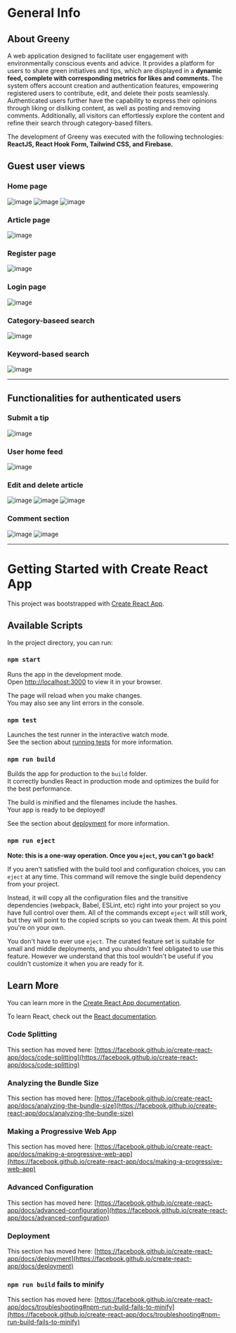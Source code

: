 # General Info 

## About Greeny

A web application designed to facilitate user engagement with environmentally conscious events and advice. It provides a platform for users to share green initiatives and tips, which are displayed in a **dynamic feed, complete with corresponding metrics for likes and comments.** The system offers account creation and authentication features, empowering registered users to contribute, edit, and delete their posts seamlessly. Authenticated users further have the capability to express their opinions through liking or disliking content, as well as posting and removing comments. Additionally, all visitors can effortlessly explore the content and refine their search through category-based filters. 

The development of Greeny was executed with the following technologies: **ReactJS, React Hook Form, Tailwind CSS, and Firebase.**

## Guest user views

### Home page

![image](https://github.com/JulianaGeorgi/SoftUni-SoftwareEngineering/assets/106109538/8a6ce8f6-efc0-4ff3-89d5-5ef287164955)
![image](https://github.com/JulianaGeorgi/SoftUni-SoftwareEngineering/assets/106109538/c3e9f5e5-9d02-4c3b-9838-b7c6af7c9b3c)
![image](https://github.com/JulianaGeorgi/SoftUni-SoftwareEngineering/assets/106109538/4063b71c-43c8-4098-9568-62fc272a38f3)

### Article page 

![image](https://github.com/JulianaGeorgi/SoftUni-SoftwareEngineering/assets/106109538/b12f9ba8-fc4d-43f1-989c-0c2ec05cc6cc)


### Register page

![image](https://github.com/JulianaGeorgi/SoftUni-SoftwareEngineering/assets/106109538/515ea150-78fc-4ceb-80b8-e4f2d12d4066)

### Login page

![image](https://github.com/JulianaGeorgi/SoftUni-SoftwareEngineering/assets/106109538/885bb187-5246-4b82-95a4-2a7a81fa6d8a)

### Category-baseed search

![image](https://github.com/JulianaGeorgi/SoftUni-SoftwareEngineering/assets/106109538/f8d95d64-0f8f-4f61-a327-d3f38f5c43cc)

### Keyword-based search
![image](https://github.com/JulianaGeorgi/SoftUni-SoftwareEngineering/assets/106109538/6bbc6784-2e92-41e1-a786-07a89ef1134e)


-----------------------------------------------------------------------------------
## Functionalities for authenticated users

### Submit a tip

![image](https://github.com/JulianaGeorgi/SoftUni-SoftwareEngineering/assets/106109538/4e5c04f4-59a5-4d3d-85a1-cbac17e4d03f)

### User home feed 

![image](https://github.com/JulianaGeorgi/SoftUni-SoftwareEngineering/assets/106109538/43391dd2-9d93-4b5a-8c1e-5d8489317dfa)

### Edit and delete article

![image](https://github.com/JulianaGeorgi/SoftUni-SoftwareEngineering/assets/106109538/6c26d0ad-117d-4714-8b64-608b78b75983)
![image](https://github.com/JulianaGeorgi/SoftUni-SoftwareEngineering/assets/106109538/be2b45e8-bf2c-4dfb-a6e4-93a867b3bce1)
![image](https://github.com/JulianaGeorgi/SoftUni-SoftwareEngineering/assets/106109538/c2392dd3-c65a-4481-9901-097abff8146f)


### Comment section

![image](https://github.com/JulianaGeorgi/SoftUni-SoftwareEngineering/assets/106109538/b58f2fc2-e749-4709-a537-35d47f9e8f0c)
![image](https://github.com/JulianaGeorgi/SoftUni-SoftwareEngineering/assets/106109538/6e8bcbb2-1326-498c-817b-ad9b041c4819)

-----------------------------------------------------------------------------------------------------------------

# Getting Started with Create React App

This project was bootstrapped with [Create React App](https://github.com/facebook/create-react-app).

## Available Scripts

In the project directory, you can run:

### `npm start`

Runs the app in the development mode.\
Open [http://localhost:3000](http://localhost:3000) to view it in your browser.

The page will reload when you make changes.\
You may also see any lint errors in the console.

### `npm test`

Launches the test runner in the interactive watch mode.\
See the section about [running tests](https://facebook.github.io/create-react-app/docs/running-tests) for more information.

### `npm run build`

Builds the app for production to the `build` folder.\
It correctly bundles React in production mode and optimizes the build for the best performance.

The build is minified and the filenames include the hashes.\
Your app is ready to be deployed!

See the section about [deployment](https://facebook.github.io/create-react-app/docs/deployment) for more information.

### `npm run eject`

**Note: this is a one-way operation. Once you `eject`, you can't go back!**

If you aren't satisfied with the build tool and configuration choices, you can `eject` at any time. This command will remove the single build dependency from your project.

Instead, it will copy all the configuration files and the transitive dependencies (webpack, Babel, ESLint, etc) right into your project so you have full control over them. All of the commands except `eject` will still work, but they will point to the copied scripts so you can tweak them. At this point you're on your own.

You don't have to ever use `eject`. The curated feature set is suitable for small and middle deployments, and you shouldn't feel obligated to use this feature. However we understand that this tool wouldn't be useful if you couldn't customize it when you are ready for it.

## Learn More

You can learn more in the [Create React App documentation](https://facebook.github.io/create-react-app/docs/getting-started).

To learn React, check out the [React documentation](https://reactjs.org/).

### Code Splitting

This section has moved here: [https://facebook.github.io/create-react-app/docs/code-splitting](https://facebook.github.io/create-react-app/docs/code-splitting)

### Analyzing the Bundle Size

This section has moved here: [https://facebook.github.io/create-react-app/docs/analyzing-the-bundle-size](https://facebook.github.io/create-react-app/docs/analyzing-the-bundle-size)

### Making a Progressive Web App

This section has moved here: [https://facebook.github.io/create-react-app/docs/making-a-progressive-web-app](https://facebook.github.io/create-react-app/docs/making-a-progressive-web-app)

### Advanced Configuration

This section has moved here: [https://facebook.github.io/create-react-app/docs/advanced-configuration](https://facebook.github.io/create-react-app/docs/advanced-configuration)

### Deployment

This section has moved here: [https://facebook.github.io/create-react-app/docs/deployment](https://facebook.github.io/create-react-app/docs/deployment)

### `npm run build` fails to minify

This section has moved here: [https://facebook.github.io/create-react-app/docs/troubleshooting#npm-run-build-fails-to-minify](https://facebook.github.io/create-react-app/docs/troubleshooting#npm-run-build-fails-to-minify)
